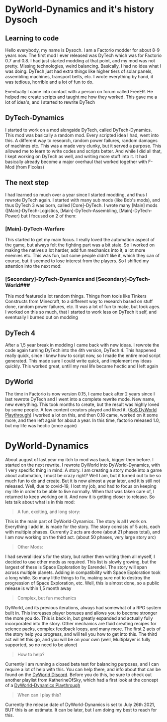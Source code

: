# DyWorld-Dynamics and it's history <author>Dysoch</author>

## Learning to code ##
Hello everybody, my name is Dysoch. I am a Factorio modder for about 8-9 years now. The first mod I ever released was DyTech which was for Factorio 0.7 and 0.8. 
I had just started modding at that point, and my mod was not pretty. Missing technologies, weird balancing. Basically, I had no idea what I was doing. DyTech just had extra things like higher tiers of solar panels, assembling machines, transport belts, etc. I wrote everything by hand, it was tedious, horrible and a lot of fun to do.

Eventually I came into contact with a person on forum called FreeER. He helped me create scripts and taught me how they worked. This gave me a lot of idea's, and I started to rewrite DyTech

## DyTech-Dynamics ##
I started to work on a mod alongside DyTech, called DyTech-Dynamics. This mod was basically a random mod. Every scripted idea I had, went into this. A different way to research, random power failures, random damages of machines etc. This was a made very clunky, but it served a purpose. This allowed me to learn to write codes and scripts better.
And while I did all that, I kept working on DyTech as well, and writing more stuff into it. It had basically already become a major overhaul that worked together with F-Mod (from Ficolas)

## The next step ##
I had learned so much over a year since I started modding, and thus I rewrote DyTech again. I started with many sub mods (like Bob's mods), and thus DyTech 3 was born, called [Core]-DyTech. I wrote many [Main] mods ([Main]-DyTech-Logistics, [Main]-DyTech-Assembling, [Main]-DyTech-Power) but I focused on 2 of them:

### [Main]-DyTech-Warfare ###
This started to get my main focus. I really loved the automation aspect of the game, but always felt the fighting part was a bit stale. So I worked on making the natives a lot harder, add fun mechanics into it, a lot more enemies etc. This was fun, but some people didn't like it, which they can of course, but it seemed to lose interest from the players. So I shifted my attention into the next mod:

### [Secondary]-DyTech-Dynamics and [Secondary]-DyTech-World###
This mod featured a lot random things. Things from tools like Tinkers Constructs from Minecraft, to a different way to research based on stuff done, random power failures, etc. It was a lot of fun to make, but took ages. I worked on this so much, that I started to work less on DyTech it self, and eventually I burned out on modding

## DyTech 4 ##
After a 1,5 year break in modding I came back with new ideas. I rewrote the code again turning DyTech into the 4th version, DyTech 4. This happened really quick, since I knew how to script now, so I made the entire mod script generated.
This made sure I could write quick, and implement my ideas quickly. This worked great, untill my real life became hectic and I left again

## DyWorld ##
The time in Factorio is now version 0.15, I came back after 2 years since I last rewrote DyTech and I went into a complete rewrite mode. New name, new everything. This took months to create, but the result was highly loved by some people. A few content creators played and liked it. ([KoS DyWorld Playthrough](https://www.youtube.com/playlist?list=PL4o6UvJIdPNqubR5oXdx9SqKFoYW_SL-q))
I worked a lot on this, and then 0.18 came, worked on it some more, and then left again for about a year. In this time, factorio released 1.0, but my life was hectic (once again)

# DyWorld-Dynamics #
About august of last year my itch to mod was back, bigger then before. I started on the next rewrite. I rewrote DyWorld into DyWorld-Dynamics, with 1 very specific thing in mind: A story.
I am creating a story mode into a game about automation, I must be crazy right? Well I am, but it turned out to be so much fun to do and create. But it is now almost a year later, and it is still not released. Well, due to covid-19, I lost my job, and had to focus on keeping my life in order to be able to live normally. When that was taken care of, I returned to keep working on it. And now it is getting closer to release. So lets talk about what is in this mod:

> A fun, exciting, and long story:

This is the main part of DyWorld-Dynamics. The story is all I work on. Everything I add in, is made for the story. The story consists of 5 acts, each with multiple phases. Currently 2 acts are done (about 21 phases total), and I am now working on the third act. (about 50 phases, very large story arc)

> Other Mods:

I had several idea's for the story, but rather then writing them all myself, I decided to use other mods as required. This list is slowly growing, but the largest of these is Space Exploration by Earendel. The story will span across multiple planets. 
Adding in compatibility with Space Exploration took a long while. So many little things to fix, making sure not to destroy the progression of Space Exploration, etc. Well, this is almost done, so a public release is within 1,5 month away

> Complex, but fun mechanics

DyWorld, and its previous iterations, always had somewhat of a RPG system built in. This increases player bonuses and allows you to become stronger the more you do. This is back in, but greatly expanded and actually fully incorporated into the story. Other mechanics are fluid creating recipes for science packs, complex feedback loops, and many more.
The first 2 acts of the story help you progress, and will tell you how to get into this. The third act wil let this go, and you will be on your own (well, Multiplayer is fully supported, so no need to be alone)

> How to help?

Currently I am running a closed beta test for balancing purposes, and I can require a lot of help with this. You can help there, and info about that can be found on the [DyWorld Discord](https://discord.gg/yR5vBWy).
Before you do this, be sure to check out another playlist from KatherineOfSky, which had a first look at the concept of a [DyWorld-Dynamics Playthrough](https://www.youtube.com/playlist?list=PL4o6UvJIdPNp1ca01l6rci52uIL6oWYWN)

> When can I play this?

Currently the release date of DyWorld-Dynamics is set to July 26th 2021, BUT this is an estimate. It can be later, but I am doing my best to reach for this. 

